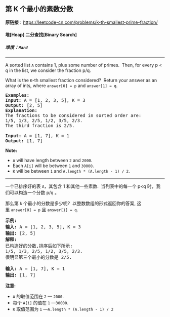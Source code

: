 ## 第 K 个最小的素数分数

**原链接**：<https://leetcode-cn.com/problems/k-th-smallest-prime-fraction/>

#### 堆[Heap]    二分查找[Binary Search]    

##### 难度：**`Hard`**

----- 
<p>A sorted list <code>A</code> contains 1, plus some number of primes.&nbsp; Then, for every p &lt; q in the list, we consider the fraction p/q.</p>

<p>What is the <code>K</code>-th smallest fraction considered?&nbsp; Return your answer as an array of ints, where <code>answer[0] = p</code> and <code>answer[1] = q</code>.</p>

<pre>
<strong>Examples:</strong>
<strong>Input:</strong> A = [1, 2, 3, 5], K = 3
<strong>Output:</strong> [2, 5]
<strong>Explanation:</strong>
The fractions to be considered in sorted order are:
1/5, 1/3, 2/5, 1/2, 3/5, 2/3.
The third fraction is 2/5.

<strong>Input:</strong> A = [1, 7], K = 1
<strong>Output:</strong> [1, 7]
</pre>

<p><strong>Note:</strong></p>

<ul>
	<li><code>A</code> will have length between <code>2</code> and <code>2000</code>.</li>
	<li>Each <code>A[i]</code> will be between <code>1</code> and <code>30000</code>.</li>
	<li><code>K</code> will be between <code>1</code> and <code>A.length * (A.length - 1) / 2</code>.</li>
</ul>

----- 
<p>一个已排序好的表&nbsp;<code>A</code>，其包含 1 和其他一些素数.&nbsp; 当列表中的每一个 p&lt;q 时，我们可以构造一个分数 p/q 。</p>

<p>那么第&nbsp;<code>k</code>&nbsp;个最小的分数是多少呢?&nbsp; 以整数数组的形式返回你的答案, 这里&nbsp;<code>answer[0] = p</code>&nbsp;且&nbsp;<code>answer[1] = q</code>.</p>

<pre>
<strong>示例:</strong>
<strong>输入:</strong> A = [1, 2, 3, 5], K = 3
<strong>输出:</strong> [2, 5]
<strong>解释:</strong>
已构造好的分数,排序后如下所示:
1/5, 1/3, 2/5, 1/2, 3/5, 2/3.
很明显第三个最小的分数是 2/5.

<strong>输入:</strong> A = [1, 7], K = 1
<strong>输出:</strong> [1, 7]
</pre>

<p><strong>注意:</strong></p>

<ul>
	<li><code>A</code> 的取值范围在 <code>2</code> &mdash; <code>2000</code>.</li>
	<li>每个&nbsp;<code>A[i]</code> 的值在 <code>1</code> &mdash;<code>30000</code>.</li>
	<li><code>K</code> 取值范围为 <code>1</code> &mdash;<code>A.length * (A.length - 1) / 2</code></li>
</ul>
